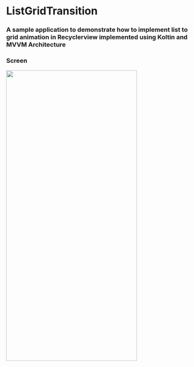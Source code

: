 # ListGridTransition
### A sample application to demonstrate how to implement list to grid animation in Recyclerview implemented using Koltin and MVVM Architecture


### Screen
<img src="screen.gif" width="350" height="777.77">
</a>
<br/><br/>
